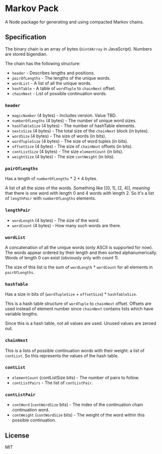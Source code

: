 # Markov Pack

A Node package for generating and using compacted Markov chains.

## Specification

The binary chain is an array of bytes (`Uint8Array` in JavaScript). Numbers are
stored bigendian.

The chain has the following structure:

- `header` - Describes lengths and positions.
- `pairOfLengths` - The lengths of the unique words.
- `wordList` - A list of all the unique words.
- `hashTable` - A table of `wordTuple` to `chainNext` offset.
- `chainNext` - List of possible continuation words.

### `header`

- `magicNumber` (4 bytes) - Includes version. Value TBD.
- `numberOfLengths` (4 bytes) - The number of unique word sizes.
- `hashTableSize` (4 bytes) - The number of hashTable elements.
- `nextsSize` (4 bytes) - The total size of the `chainNext` block (in bytes).
- `wordSize` (4 bytes) - The size of words (in bits).
- `wordTupleSize` (4 bytes) - The size of word tuples (in bits).
- `offsetSize` (4 bytes) - The size of `chainNext` offsets (in bits).
- `contListSize` (4 bytes) - The size `elementCount` (in bits).
- `weightSize` (4 bytes) - The size `contWeight` (in bits).

### `pairOfLengths`

Has a length of `numberOfLengths` * 2 * 4 bytes.

A list of all the sizes of the words. Something like [[0, 1], [2, 4]], meaning
that there is one word with length 0 and 4 words with length 2. So it's a list
of `lengthPair` with `numberOfLengths` elements.

### `lengthPair`

- `wordLength` (4 bytes) - The size of the word.
- `wordCount` (4 bytes) - How many such words are there.

### `wordList`

A concatenation of all the unique words (only ASCII is supported for now). The
words appear ordered by their length and then sorted alphanumerically. Words of
length 0 can exist (obviously only with count 1).

The size of this list is the sum of `wordLength` * `wordCount` for all elements
in `pairOfLengths`.

### `hashTable`

Has a size in bits of (`wordTupleSize` + `offsetSize`) * `hashTableSize`.

This is a hash table structure of `wordTuple` to `chainNext` offset. Offsets are
used instead of element number since `chainNext` contains lists which have
variable lengths.

Since this is a hash table, not all values are used. Unused values are zeroed
out.

### `chainNext`

This is a lists of possible continuation words with their weight: a list of
`contList`. So this represents the values of the hash table.

### `contList`

- `elementCount` (contListSize bits) - The number of pairs to follow.
- `contListPairs` - The list of `contListPair`.

### `contListPair`

- `contWord` (`contWordSize` bits) - The index of the continuation chain
  continuation word.
- `contWeight` (`contWordSize` bits) - The weight of the word within this
  possible continuation.

## License

MIT
